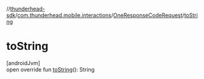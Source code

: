 //[thunderhead-sdk](../../../index.md)/[com.thunderhead.mobile.interactions](../index.md)/[OneResponseCodeRequest](index.md)/[toString](to-string.md)

# toString

[androidJvm]\
open override fun [toString](to-string.md)(): String
